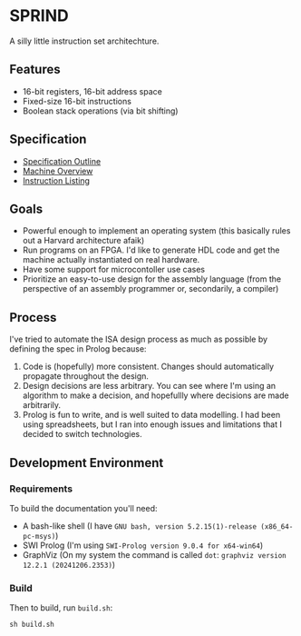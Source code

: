 # SPRIND
A silly little instruction set architechture.

## Features
- 16-bit registers, 16-bit address space
- Fixed-size 16-bit instructions
- Boolean stack operations (via bit shifting)

## Specification
- [Specification Outline](docs/spec-outline.md)
- [Machine Overview](docs/machine-overview.md)
- [Instruction Listing](docs/instruction-listing.md)

## Goals
- Powerful enough to implement an operating system (this basically rules out a Harvard architecture afaik)
- Run programs on an FPGA. I'd like to generate HDL code and get the machine actually instantiated on real hardware.
- Have some support for microcontoller use cases
- Prioritize an easy-to-use design for the assembly language (from the perspective of an assembly programmer or, secondarily, a compiler)

## Process
I've tried to automate the ISA design process as much as possible by defining the spec in Prolog because:

1. Code is (hopefully) more consistent. Changes should automatically propagate throughout the design.
2. Design decisions are less arbitrary. You can see where I'm using an algorithm to make a decision, and hopefullly where decisions are made arbitrarily.
3. Prolog is fun to write, and is well suited to data modelling. I had been using spreadsheets, but I ran into enough issues and limitations that I decided to switch technologies.

## Development Environment

### Requirements
To build the documentation you'll need:

- A bash-like shell (I have `GNU bash, version 5.2.15(1)-release (x86_64-pc-msys)`)
- SWI Prolog (I'm using `SWI-Prolog version 9.0.4 for x64-win64`)
- GraphViz (On my system the command is called `dot`: `graphviz version 12.2.1 (20241206.2353)`)

### Build
Then to build, run `build.sh`:

```shell
sh build.sh
```